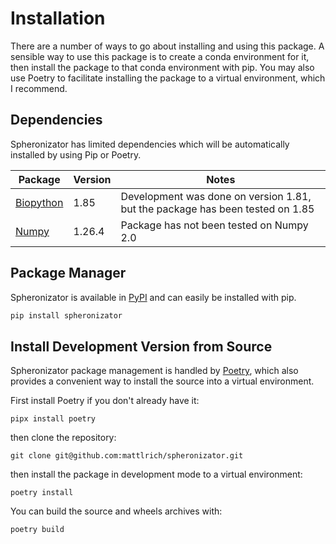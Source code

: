 # Installation
There are a number of ways to go about installing and using this package. A sensible way to use this package is to create a conda environment for it, then install the package to that conda environment with pip. You may also use Poetry to facilitate installing the package to a virtual environment, which I recommend.

## Dependencies
Spheronizator has limited dependencies which will be automatically installed by using Pip or Poetry.

| Package | Version | Notes |
|----------|---------|----------|
| [Biopython](https://biopython.org/wiki/Download) | 1.85 | Development was done on version 1.81, but the package has been tested on 1.85
| [Numpy](https://numpy.org/install/) | 1.26.4 | Package has not been tested on Numpy 2.0


## Package Manager
Spheronizator is available in [PyPI](https://pypi.org/) and can easily be installed with pip.

```bash
pip install spheronizator
```

## Install Development Version from Source
Spheronizator package management is handled by [Poetry](https://python-poetry.org/docs/), which also provides a convenient way to install the source into a virtual environment.

First install Poetry if you don't already have it:

```
pipx install poetry
```

then clone the repository:

```
git clone git@github.com:mattlrich/spheronizator.git
```

then install the package in development mode to a virtual environment:

```
poetry install
```

You can build the source and wheels archives with:

```
poetry build
```
